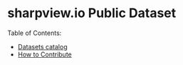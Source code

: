 # sharpview.io Public Dataset 

Table of Contents:
* [Datasets catalog](https://github.com/sharpview-io/datasets/blob/main/CONTRIBUTING.md)
* [How to Contribute](https://github.com/sharpview-io/datasets/blob/main/CONTRIBUTING.md)
